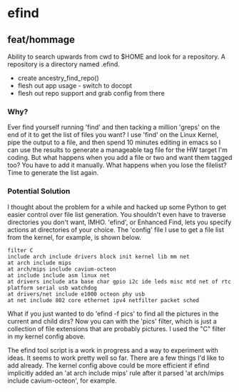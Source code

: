 # efind

## feat/hommage

Ability to search upwards from cwd to $HOME and look for a repository.
A repository is a directory named .efind.
* create ancestry_find_repo()
* flesh out app usage - switch to docopt
* flesh out repo support and grab config from there

### Why?

Ever find yourself running 'find' and then tacking a million 'greps'
on the end of it to get the list of files you want?  I use 'find' on
the Linux Kernel, pipe the output to a file, and then spend 10 minutes
editing in emacs so I can use the results to generate a manageable tag
file for the HW target I'm coding.  But what happens when you add a
file or two and want them tagged too?  You have to add it manually.
What happens when you lose the filelist?  Time to generate the list
again.


### Potential Solution

I thought about the problem for a while and hacked up some Python to
get easier control over file list generation.  You shouldn't even have
to traverse directories you don't want, IMHO.  'efind', or Enhanced
Find, lets you specify actions at directories of your choice.  The
'config' file I use to get a file list from the kernel, for example,
is shown below.

	filter C
	include arch include drivers block init kernel lib mm net
	at arch include mips
	at arch/mips include cavium-octeon
	at include include asm linux net
	at drivers include ata base char gpio i2c ide leds misc mtd net of rtc platform serial usb watchdog
	at drivers/net include e1000 octeon phy usb
	at net include 802 core ethernet ipv4 netfilter packet sched

What if you just wanted to do 'efind -f pics' to find all the pictures
in the current and child dirs?  Now you can with the 'pics' filter,
which is just a collection of file extensions that are probably
pictures.  I used the "C" filter in my kernel config above.

The efind tool script is a work in progress and a way to experiment
with ideas.  It seems to work pretty well so far.  There are a few
things I'd like to add already.  The kernel config above could be more
efficient if efind implicitly added an 'at arch include mips' rule
after it parsed 'at arch/mips include cavium-octeon', for example.
